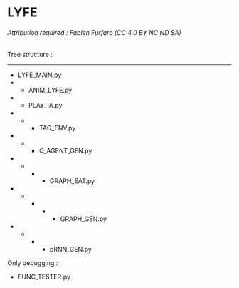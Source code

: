 # LYFE

###### Attribution required : Fabien Furfaro (CC 4.0 BY NC ND SA)

Tree structure :

---

* LYFE_MAIN.py
* * ANIM_LYFE.py
* * PLAY_IA.py
* * * TAG_ENV.py
* * * Q_AGENT_GEN.py
* * * * GRAPH_EAT.py
* * * * * GRAPH_GEN.py
* * * * pRNN_GEN.py

Only debugging :

* FUNC_TESTER.py
